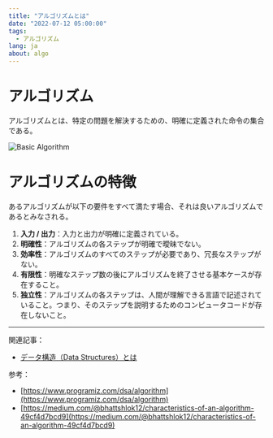 ```yaml
---
title: "アルゴリズムとは"
date: "2022-07-12 05:00:00"
tags: 
  - アルゴリズム
lang: ja
about: algo
---
```


# アルゴリズム
アルゴリズムとは、特定の問題を解決するための、明確に定義された命令の集合である。

![Basic Algorithm](/images/posts/what-is-an-algorithm/basic-algorithm.png)

# アルゴリズムの特徴
あるアルゴリズムが以下の要件をすべて満たす場合、それは良いアルゴリズムであるとみなされる。

1. **入力 / 出力**：入力と出力が明確に定義されている。
2. **明確性**：アルゴリズムの各ステップが明確で曖昧でない。
3. **効率性**：アルゴリズムのすべてのステップが必要であり、冗長なステップがない。
4. **有限性**：明確なステップ数の後にアルゴリズムを終了させる基本ケースが存在すること。
5. **独立性**：アルゴリズムの各ステップは、人間が理解できる言語で記述されていること。つまり、そのステップを説明するためのコンピュータコードが存在しないこと。

---

関連記事：
- [データ構造（Data Structures）とは](./what-is-a-data-structure)

参考：
- [https://www.programiz.com/dsa/algorithm](https://www.programiz.com/dsa/algorithm)
- [https://medium.com/@bhattshlok12/characteristics-of-an-algorithm-49cf4d7bcd9](https://medium.com/@bhattshlok12/characteristics-of-an-algorithm-49cf4d7bcd9)